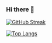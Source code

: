 ### Hi there 👋

<!--
**GoogeTan/GoogeTan** is a ✨ _special_ ✨ repository because its `README.md` (this file) appears on your GitHub profile.

Here are some ideas to get you started:

- 🔭 I’m currently working on ...
- 🌱 I’m currently learning ...
- 👯 I’m looking to collaborate on ...
- 🤔 I’m looking for help with ...
- 💬 Ask me about ...
- 📫 How to reach me: ...
- 😄 Pronouns: ...
- ⚡ Fun fact: ...
-->

  [![GitHub Streak](http://github-readme-streak-stats.herokuapp.com?user=GoogeTan&theme=dark&date_format=j%2Fn%5B%2FY%5D&locale=ru)](https://git.io/streak-stats)
  
  [![Top Langs](https://github-readme-stats.vercel.app/api/top-langs/?username=GoogeTan&layout=compact&theme=vision-friendly-dark)](https://github.com/anuraghazra/github-readme-stats)




